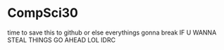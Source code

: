 # CompSci30
time to save this to github or else everythings gonna break
IF U WANNA STEAL THINGS GO AHEAD LOL IDRC
